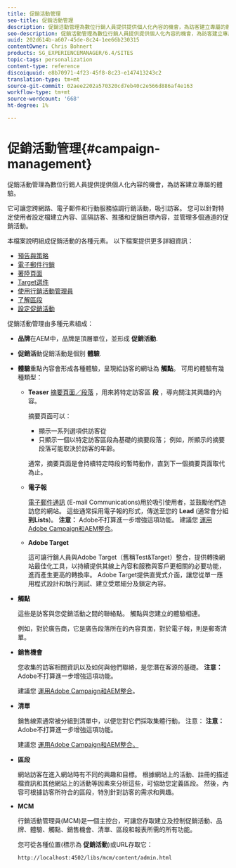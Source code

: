 ```yaml
---
title: 促銷活動管理
seo-title: 促銷活動管理
description: 促銷活動管理為數位行銷人員提供提供個人化內容的機會，為訪客建立專屬的體驗。 它可讓您跨網路、電子郵件和行動服務協調行銷活動，吸引訪客。
seo-description: 促銷活動管理為數位行銷人員提供提供個人化內容的機會，為訪客建立專屬的體驗。 它可讓您跨網路、電子郵件和行動服務協調行銷活動，吸引訪客。
uuid: 202d614b-a607-45de-8c24-1ee66b230315
contentOwner: Chris Bohnert
products: SG_EXPERIENCEMANAGER/6.4/SITES
topic-tags: personalization
content-type: reference
discoiquuid: e8b70971-4f23-45f8-8c23-e147413243c2
translation-type: tm+mt
source-git-commit: 02aee2202a570320cd7eb40c2e566d886af4e163
workflow-type: tm+mt
source-wordcount: '668'
ht-degree: 1%

---
```



# 促銷活動管理{#campaign-management}

促銷活動管理為數位行銷人員提供提供個人化內容的機會，為訪客建立專屬的體驗。

它可讓您跨網路、電子郵件和行動服務協調行銷活動，吸引訪客。 您可以針對特定使用者設定檔建立內容、區隔訪客、推播和促銷目標內容，並管理多個通道的促銷活動。

本檔案說明組成促銷活動的各種元素。 以下檔案提供更多詳細資訊：

* [預告與策略](/help/sites-classic-ui-authoring/classic-personalization-campaigns-teasers-strategy.md)
* [電子郵件行銷](/help/sites-classic-ui-authoring/classic-personalization-campaigns-email.md)
* [著陸頁面](/help/sites-classic-ui-authoring/classic-personalization-campaigns-landingpage.md)
* [Target選件](/help/sites-classic-ui-authoring/classic-personalization-campaigns-target-offers.md)
* [使用行銷活動管理員](/help/sites-classic-ui-authoring/classic-personalization-campaigns-mktg-manager.md)
* [了解區段](/help/sites-classic-ui-authoring/classic-personalization-campaigns-segmentation.md)
* [設定促銷活動](/help/sites-classic-ui-authoring/classic-personalization-campaigns-setting-up-your.md)

促銷活動管理由多種元素組成：

* **品牌**&#x200B;在AEM中，品牌是頂層單位，並形成 
**促銷活動**.

* **促銷活**&#x200B;動促銷活動是個別 
**體驗**.

* **體驗**&#x200B;重點內容會形成各種體驗，呈現給訪客的網址為 
**觸點**。 可用的體驗有幾種類型：

   * **Teaser**
      [摘要頁面／段落](#teasers) ，用來將特定訪客區 **段** ，導向關注其興趣的內容。

      摘要頁面可以：

      * 顯示一系列選項供訪客從
      * 只顯示一個以特定訪客區段為基礎的摘要段落； 例如，所顯示的摘要段落可能取決於訪客的年齡。

      通常，摘要頁面是會持續特定時段的暫時動作，直到下一個摘要頁面取代為止。

   * **電子報**

      [電子郵件通訊](#emailmarketing) (E-mail Communications)用於吸引使用者，並鼓勵他們造訪您的網站。 這些通常採用電子報的形式，傳送至您的 **Lead** (通常會分組 **到Lists**)。 **注意：** Adobe不打算進一步增強這項功能。 建議您 [運用Adobe Campaign和AEM整合](/help/sites-administering/campaign.md)。

   * **Adobe Target**

      這可讓行銷人員與Adobe Target（舊稱Test&amp;Target）整合，提供轉換網站最佳化工具，以持續提供其線上內容和服務與客戶更相關的必要功能，進而產生更高的轉換率。 Adobe Target提供直覺式介面，讓您從單一應用程式設計和執行測試、建立受眾細分及鎖定內容。


* **觸點**

   這些是訪客與您促銷活動之間的聯絡點。 觸點與您建立的體驗相連。

   例如，對於廣告商，它是廣告段落所在的內容頁面，對於電子報，則是郵寄清單。

* **銷售機會**

   您收集的訪客相關資訊以及如何與他們聯絡，是您潛在客源的基礎。 **注意：** Adobe不打算進一步增強這項功能。

   建議您 [運用Adobe Campaign和AEM整合](/help/sites-administering/campaign.md)。

* **清單**

   銷售線索通常被分組到清單中，以便您對它們採取集體行動。 注意： **注意：** Adobe不打算進一步增強這項功能。

   建議您 [運用Adobe Campaign和AEM整合。](/help/sites-administering/campaign.md)

* **區段**

   網站訪客在進入網站時有不同的興趣和目標。 根據網站上的活動、註冊的描述檔資訊和其他網站上的活動等因素來分析這些，可協助您定義區段。 然後，內容可根據訪客所符合的區段，特別針對訪客的需求和興趣。

* **MCM**

   行銷活動管理員(MCM)是一個主控台，可讓您存取建立及控制促銷活動、品牌、體驗、觸點、銷售機會、清單、區段和報表所需的所有功能。

   您可從各種位置(標示為 **促銷活動**)或URL存取它：

   `http://localhost:4502/libs/mcm/content/admin.html`

